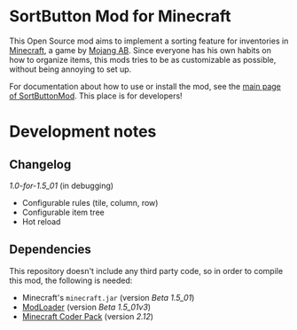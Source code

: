 # SortButton Mod for Minecraft

This Open Source mod aims to implement a sorting feature for inventories in [Minecraft][1], a game by [Mojang AB][2]. Since everyone has his own habits on how to organize items, this mods tries to be as customizable as possible, without being annoying to set up.

For documentation about how to use or install the mod, see the [main page of SortButtonMod][3]. This place is for developers!

# Development notes

## Changelog

*1.0-for-1.5_01* (in debugging)

* Configurable rules (tile, column, row)
* Configurable item tree
* Hot reload

## Dependencies

This repository doesn't include any third party code, so in order to compile this mod, the following is needed:

* Minecraft's `minecraft.jar` (version *Beta 1.5_01*)
* [ModLoader][4] (version *Beta 1.5_01v3*)
* [Minecraft Coder Pack][5] (version *2.12*)

[1]: http://www.minecraft.net/
[2]: http://mojang.com/
[3]: http://wan.ka.free.fr/?sortbutton
[4]: http://www.minecraftforum.net/viewtopic.php?t=80246
[5]: http://mcp.ocean-labs.de/index.php/MCP_Releases
